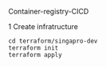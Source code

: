 Container-registry-CICD

1 Create infratructure 
```
cd terraform/singapro-dev
terraform init
terraform apply 

```


